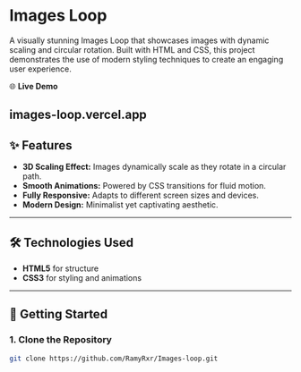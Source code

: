 # Images Loop

A visually stunning Images Loop that showcases images with dynamic scaling and circular rotation. Built with HTML and CSS, this project demonstrates the use of modern styling techniques to create an engaging user experience.

🌐 **Live Demo**  

images-loop.vercel.app
---

## ✨ Features
- **3D Scaling Effect:** Images dynamically scale as they rotate in a circular path.
- **Smooth Animations:** Powered by CSS transitions for fluid motion.
- **Fully Responsive:** Adapts to different screen sizes and devices.
- **Modern Design:** Minimalist yet captivating aesthetic.

---

## 🛠️ Technologies Used
- **HTML5** for structure
- **CSS3** for styling and animations

---

## 🚀 Getting Started

### 1. Clone the Repository
```bash
git clone https://github.com/RamyRxr/Images-loop.git

